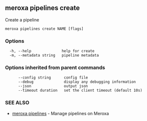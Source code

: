 ## meroxa pipelines create

Create a pipeline

```
meroxa pipelines create NAME [flags]
```

### Options

```
  -h, --help              help for create
  -m, --metadata string   pipeline metadata
```

### Options inherited from parent commands

```
      --config string      config file
      --debug              display any debugging information
      --json               output json
      --timeout duration   set the client timeout (default 10s)
```

### SEE ALSO

* [meroxa pipelines](meroxa_pipelines.md)	 - Manage pipelines on Meroxa


